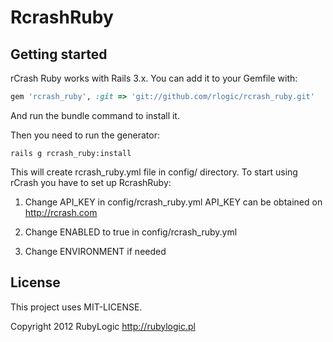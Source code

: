 RcrashRuby
====================

Getting started
---------------------

rCrash Ruby works with Rails 3.x. You can add it to your Gemfile with:

```ruby
gem 'rcrash_ruby', :git => 'git://github.com/rlogic/rcrash_ruby.git'
```

And run the bundle command to install it.

Then you need to run the generator:

```console
rails g rcrash_ruby:install
```

This will create rcrash_ruby.yml file in config/ directory. To start using rCrash you have to set up RcrashRuby:

1. Change API_KEY in config/rcrash_ruby.yml API_KEY can be obtained on http://rcrash.com

2. Change ENABLED to true in config/rcrash_ruby.yml

3. Change ENVIRONMENT if needed

License
---------------------

This project uses MIT-LICENSE.

Copyright 2012 RubyLogic http://rubylogic.pl
